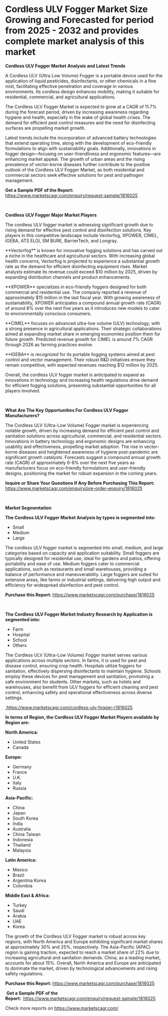 <p><h1>Cordless ULV Fogger Market Size Growing and Forecasted for period from 2025 - 2032 and provides complete market analysis of this market</h1></p><p><strong>Cordless ULV Fogger Market Analysis and Latest Trends</strong></p>
<p><p>A Cordless ULV (Ultra Low Volume) Fogger is a portable device used for the application of liquid pesticides, disinfectants, or other chemicals in a fine mist, facilitating effective penetration and coverage in various environments. Its cordless design enhances mobility, making it suitable for residential, commercial, and agricultural applications.</p><p>The Cordless ULV Fogger Market is expected to grow at a CAGR of 11.7% during the forecast period, driven by increasing awareness regarding hygiene and health, especially in the wake of global health crises. The demand for efficient pest control measures and the need for disinfecting surfaces are propelling market growth. </p><p>Latest trends include the incorporation of advanced battery technologies that extend operating time, along with the development of eco-friendly formulations to align with sustainability goals. Additionally, innovations in fogger design—focusing on user-friendliness and ergonomic features—are enhancing market appeal. The growth of urban areas and the rising prevalence of vector-borne diseases further contribute to the positive outlook of the Cordless ULV Fogger Market, as both residential and commercial sectors seek effective solutions for pest and pathogen management.</p></p>
<p><strong>Get a Sample PDF of the Report:&nbsp;</strong> <a href="https://www.marketscagr.com/enquiry/request-sample/1816025?utm_campaign=2454&utm_medium=2&utm_source=Github&utm_content=ia&utm_term=10042025&utm_id=cordless-ulv-fogger">https://www.marketscagr.com/enquiry/request-sample/1816025</a></p>
<p>&nbsp;</p>
<p><strong>Cordless ULV Fogger Major Market Players</strong></p>
<p><p>The cordless ULV fogger market is witnessing significant growth due to rising demand for effective pest control and disinfection solutions. Key players in this competitive landscape include Vectorfog, XPOWER, CIMEL, IGEBA, ATS ELGI, SM BURE, BarrierTech, and Longray.</p><p>**Vectorfog** is known for innovative fogging solutions and has carved out a niche in the healthcare and agricultural sectors. With increasing global health concerns, Vectorfog is projected to experience a substantial growth rate as the demand for efficient disinfecting equipment rises. Market analysts estimate its revenue could exceed $10 million by 2025, driven by expanding distribution channels and product enhancements.</p><p>**XPOWER** specializes in eco-friendly foggers designed for both commercial and residential use. The company reported a revenue of approximately $15 million in the last fiscal year. With growing awareness of sustainability, XPOWER anticipates a compound annual growth rate (CAGR) of around 8% over the next five years as it introduces new models to cater to environmentally conscious consumers.</p><p>**CIMEL** focuses on advanced ultra-low volume (ULV) technology, with a strong presence in agricultural applications. Their strategic collaborations aimed at expanding market share in emerging economies position them for future growth. Predicted revenue growth for CIMEL is around 7% CAGR through 2026 as farming practices evolve.</p><p>**IGEBA** is recognized for its portable fogging systems aimed at pest control and vector management. Their robust R&D initiatives ensure they remain competitive, with expected revenues reaching $12 million by 2025. </p><p>Overall, the cordless ULV fogger market is anticipated to expand as innovations in technology and increasing health regulations drive demand for efficient fogging solutions, presenting substantial opportunities for all players involved.</p></p>
<p>&nbsp;</p>
<p><strong>What Are The Key Opportunities For Cordless ULV Fogger Manufacturers?</strong></p>
<p><p>The Cordless ULV (Ultra-Low Volume) Fogger market is experiencing notable growth, driven by increasing demand for efficient pest control and sanitation solutions across agricultural, commercial, and residential sectors. Innovations in battery technology and ergonomic designs are enhancing usability and effectiveness, propelling market adoption. The rise in vector-borne diseases and heightened awareness of hygiene post-pandemic are significant growth catalysts. Forecasts suggest a compound annual growth rate (CAGR) of approximately 6-8% over the next five years as manufacturers focus on eco-friendly formulations and user-friendly designs, positioning the market for robust expansion in the coming years.</p></p>
<p><strong>Inquire or Share Your Questions If Any Before Purchasing This Report:</strong> <a href="https://www.marketscagr.com/enquiry/pre-order-enquiry/1816025?utm_campaign=2454&utm_medium=2&utm_source=Github&utm_content=ia&utm_term=10042025&utm_id=cordless-ulv-fogger">https://www.marketscagr.com/enquiry/pre-order-enquiry/1816025</a></p>
<p>&nbsp;</p>
<p><strong>Market Segmentation</strong></p>
<p><strong>The Cordless ULV Fogger Market Analysis by types is segmented into:</strong></p>
<p><ul><li>Small</li><li>Medium</li><li>Large</li></ul></p>
<p><p>The cordless ULV fogger market is segmented into small, medium, and large categories based on capacity and application suitability. Small foggers are typically designed for residential use, ideal for gardens and patios, offering portability and ease of use. Medium foggers cater to commercial applications, such as restaurants and small warehouses, providing a balance of performance and maneuverability. Large foggers are suited for extensive areas, like farms or industrial settings, delivering high output and efficiency for widespread disinfection and pest control.</p></p>
<p><strong>Purchase this Report:&nbsp;</strong><a href="https://www.marketscagr.com/purchase/1816025?utm_campaign=2454&utm_medium=2&utm_source=Github&utm_content=ia&utm_term=10042025&utm_id=cordless-ulv-fogger">https://www.marketscagr.com/purchase/1816025</a></p>
<p>&nbsp;</p>
<p><strong>The Cordless ULV Fogger Market Industry Research by Application is segmented into:</strong></p>
<p><ul><li>Farm</li><li>Hospital</li><li>School</li><li>Others</li></ul></p>
<p><p>The Cordless ULV (Ultra-Low Volume) Fogger market serves various applications across multiple sectors. In farms, it is used for pest and disease control, ensuring crop health. Hospitals utilize foggers for sanitation, effectively dispersing disinfectants to maintain hygiene. Schools employ these devices for pest management and sanitation, promoting a safe environment for students. Other markets, such as hotels and warehouses, also benefit from ULV foggers for efficient cleaning and pest control, enhancing safety and operational effectiveness across diverse settings.</p></p>
<p><a href="https://www.marketscagr.com/cordless-ulv-fogger-r1816025?utm_campaign=2454&utm_medium=2&utm_source=Github&utm_content=ia&utm_term=10042025&utm_id=cordless-ulv-fogger">&nbsp;https://www.marketscagr.com/cordless-ulv-fogger-r1816025</a></p>
<p><strong>In terms of Region, the Cordless ULV Fogger Market Players available by Region are:</strong></p>
<p>
    <p> <strong> North America: </strong>
        <ul>
            <li>United States</li>
            <li>Canada</li>
        </ul>
        </p> 
    <p> <strong> Europe: </strong>
        <ul>
            <li>Germany</li>
            <li>France</li>
            <li>U.K.</li>
            <li>Italy</li>
            <li>Russia</li>
        </ul>
        </p> 
    <p> <strong> Asia-Pacific: </strong>
        <ul>
            <li>China</li>
            <li>Japan</li>
            <li>South Korea</li>
            <li>India</li>
            <li>Australia</li>
            <li>China Taiwan</li>
            <li>Indonesia</li>
            <li>Thailand</li>
            <li>Malaysia</li>
        </ul>
        </p> 
    <p> <strong> Latin America: </strong>
        <ul>
            <li>Mexico</li>
            <li>Brazil</li>
            <li>Argentina Korea</li>
            <li>Colombia</li>
        </ul>
        </p> 
    <p> <strong> Middle East & Africa: </strong>
        <ul>
            <li>Turkey</li>
            <li>Saudi</li>
            <li>Arabia</li>
            <li>UAE</li>
            <li>Korea</li>
        </ul>
    </p>
    </p>
<p><p>The growth of the Cordless ULV Fogger market is robust across key regions, with North America and Europe exhibiting significant market shares at approximately 30% and 25%, respectively. The Asia-Pacific (APAC) region is gaining traction, expected to reach a market share of 22% due to increasing agricultural and sanitation demands. China, as a leading market, accounts for about 15%. Overall, North America and Europe are anticipated to dominate the market, driven by technological advancements and rising safety regulations.</p></p>
<p><strong>Purchase this Report: </strong><a href="https://www.marketscagr.com/purchase/1816025?utm_campaign=2454&utm_medium=2&utm_source=Github&utm_content=ia&utm_term=10042025&utm_id=cordless-ulv-fogger">https://www.marketscagr.com/purchase/1816025</a></p>
<p>&nbsp;<strong>Get a Sample PDF of the Report:&nbsp;&nbsp;</strong><a href="https://www.marketscagr.com/enquiry/request-sample/1816025?utm_campaign=2454&utm_medium=2&utm_source=Github&utm_content=ia&utm_term=10042025&utm_id=cordless-ulv-fogger">https://www.marketscagr.com/enquiry/request-sample/1816025</a></p>
<p><strong></strong></p>
<p>Check more reports on <a href="https://www.marketscagr.com/?utm_campaign=2454&utm_medium=2&utm_source=Github&utm_content=ia&utm_term=10042025&utm_id=cordless-ulv-fogger">https://www.marketscagr.com/</a></p>